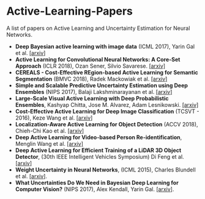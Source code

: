 # Active-Learning-Papers
A list of papers on Active Learning and Uncertainty Estimation for Neural Networks.


- **Deep Bayesian active learning with image data** (ICML 2017), Yarin Gal et al. [[arxiv]](https://arxiv.org/abs/1703.02910)
- **Active Learning for Convolutional Neural Networks: A Core-Set Approach** (ICLR 2018), Ozan Sener, Silvio Savarese. [[arxiv]](https://arxiv.org/abs/1708.00489)
- **CEREALS - Cost-Effective REgion-based Active Learning for Semantic Segmentation** (BMVC 2018), Radek Mackowiak et al. [[arxiv]](https://arxiv.org/abs/1810.09726)
- **Simple and Scalable Predictive Uncertainty Estimation using Deep Ensembles** (NIPS 2017), Balaji Lakshminarayanan et al. [[arxiv]](https://arxiv.org/abs/1612.01474)
- **Large-Scale Visual Active Learning with Deep Probabilistic Ensembles**, Kashyap Chitta, Jose M. Alvarez, Adam Lesnikowski. [[arxiv]](https://arxiv.org/abs/1811.03575)
- **Cost-Effective Active Learning for Deep Image Classification** (TCSVT - 2016), Keze Wang et al. [[arxiv]](https://arxiv.org/abs/1701.03551)
- **Localization-Aware Active Learning for Object Detection** (ACCV 2018), Chieh-Chi Kao et al. [[arxiv]](https://arxiv.org/abs/1801.05124)
- **Deep Active Learning for Video-based Person Re-identification**, Menglin Wang et al. [[arxiv]](https://arxiv.org/abs/1812.05785)
- **Deep Active Learning for Efficient Training of a LiDAR 3D Object Detector**, (30th IEEE Intelligent Vehicles Symposium) Di Feng et al. [[arxiv]](https://arxiv.org/abs/1901.10609)
- **Weight Uncertainty in Neural Networks**, (ICML 2015), Charles Blundell et al. [[arxiv]](https://arxiv.org/abs/1505.05424).
- **What Uncertainties Do We Need in Bayesian Deep Learning for Computer Vision?** (NIPS 2017), Alex Kendall, Yarin Gal. [[arxiv]](https://arxiv.org/abs/1703.04977).

